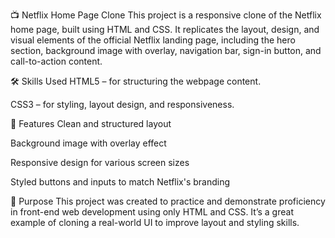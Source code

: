 📺 Netflix Home Page Clone
This project is a responsive clone of the Netflix home page, built using HTML and CSS. It replicates the layout, design, and visual elements of the official Netflix landing page, including the hero section, background image with overlay, navigation bar, sign-in button, and call-to-action content.

🛠️ Skills Used
HTML5 – for structuring the webpage content.

CSS3 – for styling, layout design, and responsiveness.

🎯 Features
Clean and structured layout

Background image with overlay effect

Responsive design for various screen sizes

Styled buttons and inputs to match Netflix's branding

📌 Purpose
This project was created to practice and demonstrate proficiency in front-end web development using only HTML and CSS. It’s a great example of cloning a real-world UI to improve layout and styling skills.
